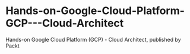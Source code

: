 # Hands-on-Google-Cloud-Platform-GCP---Cloud-Architect
Hands-on Google Cloud Platform (GCP) - Cloud Architect, published by Packt
